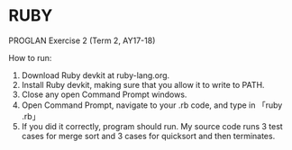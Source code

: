 # RUBY
PROGLAN Exercise 2 (Term 2, AY17-18)

How to run:
1. Download Ruby devkit at ruby-lang.org.
2. Install Ruby devkit, making sure that you allow it to write to PATH\.
3. Close any open Command Prompt windows.
4. Open Command Prompt, navigate to your .rb code, and type in 
「ruby <filename>.rb」
5. If you did it correctly, program should run. My source code runs 3 test cases for merge sort and 3 cases for quicksort and then terminates.

